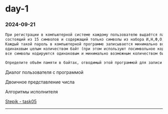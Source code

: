 # day-1  

### 2024-09-21  

```txt
При регистрации в компьютерной системе каждому пользователю выдаётся пароль, 
состоящий из 15 символов и содержащий только символы из набора И,Н,Ф,О,Р,М,А,Т,К. 
Каждый такой пароль в компьютерной программе записывается минимально возможным и 
одинаковым целым количеством байт (при этом используют посимвольное кодирование и 
все символы кодируются одинаковым и минимально возможным количеством бит). 

Определите объём памяти в байтах, отводимый этой программой для записи 25 паролей.
```

Диалог пользователя с программой  

Двоичное представление числа  

Алгоритмы исполнителя  

[Stepik - task05](https://stepik.org/lesson/1091052/)  

---  

